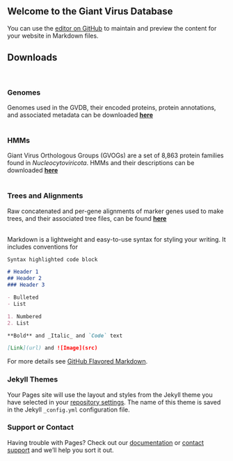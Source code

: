 ## Welcome to the Giant Virus Database

You can use the [editor on GitHub](https://github.com/faylward/GVDB/edit/gh-pages/index.md) to maintain and preview the content for your website in Markdown files.


## Downloads
<br/>

### Genomes
Genomes used in the GVDB, their encoded proteins, protein annotations, and associated metadata can be downloaded [**here**](https://zenodo.org/record/4730842#.yixcdiypaue)
<br/>
<br/>
    
### HMMs
Giant Virus Orthologous Groups (GVOGs) are a set of 8,863 protein families found in *Nucleocytoviricota*. HMMs and their descriptions can be downloaded [**here**](https://zenodo.org/record/4728209#.YIxCviYpAUE)
<br/>
<br/>

### Trees and Alignments
Raw concatenated and per-gene alignments of marker genes used to make trees, and their associated tree files, can be found [**here**](https://github.com/faylward/GVDB/edit/gh-pages/index.md)
<br/>
<br/>



Markdown is a lightweight and easy-to-use syntax for styling your writing. It includes conventions for

```markdown
Syntax highlighted code block

# Header 1
## Header 2
### Header 3

- Bulleted
- List

1. Numbered
2. List

**Bold** and _Italic_ and `Code` text

[Link](url) and ![Image](src)
```

For more details see [GitHub Flavored Markdown](https://guides.github.com/features/mastering-markdown/).

### Jekyll Themes

Your Pages site will use the layout and styles from the Jekyll theme you have selected in your [repository settings](https://github.com/faylward/GVDB/settings/pages). The name of this theme is saved in the Jekyll `_config.yml` configuration file.

### Support or Contact

Having trouble with Pages? Check out our [documentation](https://docs.github.com/categories/github-pages-basics/) or [contact support](https://support.github.com/contact) and we’ll help you sort it out.
